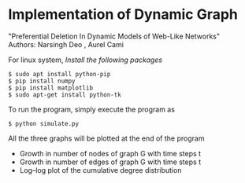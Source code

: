 # Implementation of Dynamic Graph
"Preferential Deletion In 
Dynamic Models of Web-Like Networks"  
Authors: Narsingh Deo , Aurel Cami

For linux system,
*Install the following packages* 
```
$ sudo apt install python-pip
$ pip install numpy
$ pip install matplotlib
$ sudo apt-get install python-tk
```

To run the program, simply execute the program as
```
$ python simulate.py
```

All the three graphs will be plotted at the end of the program
 - Growth in number of nodes of graph G with time steps t
 - Growth in number of edges of graph G with time steps t
 - Log–log plot of the cumulative degree distribution

